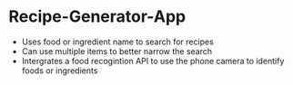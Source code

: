 # Recipe-Generator-App
- Uses food or ingredient name to search for recipes
- Can use multiple items to better narrow the search
- Intergrates a food recogintion API to use the phone camera to identify foods or ingredients
